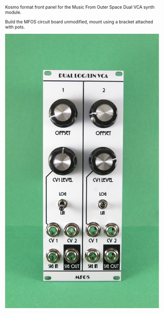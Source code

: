 Kosmo format front panel for the Music From Outer Space Dual VCA synth module.

Build the MFOS circuit board unmodified, mount using a bracket attached with pots. 

![](IMG_6671.JPG)
